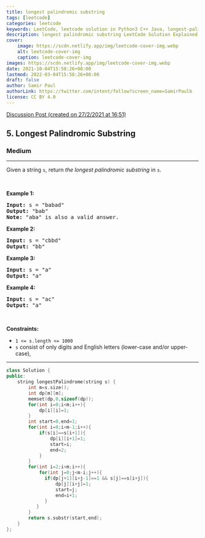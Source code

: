```yaml
---
title: longest palindromic substring
tags: [leetcode]
categories: leetcode
keywords: LeetCode, leetcode solution in Python3 C++ Java, longest-palindromic-substring solution
description: longest palindromic substring LeetCode Solution Explained
cover:
    image: https://scdn.netlify.app/img/leetcode-cover-img.webp
    alt: leetcode-cover-img
    caption: leetcode-cover-img
images: https://scdn.netlify.app/img/leetcode-cover-img.webp
date: 2021-10-04T15:58:26+08:00
lastmod: 2022-03-04T15:58:26+08:00
draft: false
author: Samir Paul
authorLink: https://twitter.com/intent/follow?screen_name=SamirPaulb
license: CC BY 4.0
---
```



[Discussion Post (created on 27/2/2021 at 16:51)](https://leetcode.com/problems/longest-palindromic-substring/discuss/1129550/C%2B%2B-or-2D-DP)  
<h2>5. Longest Palindromic Substring</h2><h3>Medium</h3><hr><div><p>Given a string <code>s</code>, return&nbsp;<em>the longest palindromic substring</em> in <code>s</code>.</p>

<p>&nbsp;</p>
<p><strong>Example 1:</strong></p>

<pre><strong>Input:</strong> s = "babad"
<strong>Output:</strong> "bab"
<strong>Note:</strong> "aba" is also a valid answer.
</pre>

<p><strong>Example 2:</strong></p>

<pre><strong>Input:</strong> s = "cbbd"
<strong>Output:</strong> "bb"
</pre>

<p><strong>Example 3:</strong></p>

<pre><strong>Input:</strong> s = "a"
<strong>Output:</strong> "a"
</pre>

<p><strong>Example 4:</strong></p>

<pre><strong>Input:</strong> s = "ac"
<strong>Output:</strong> "a"
</pre>

<p>&nbsp;</p>
<p><strong>Constraints:</strong></p>

<ul>
	<li><code>1 &lt;= s.length &lt;= 1000</code></li>
	<li><code>s</code> consist of only digits and English letters (lower-case and/or upper-case),</li>
</ul></div>

---




```cpp
class Solution {
public:
    string longestPalindrome(string s) {
        int m=s.size();
        int dp[m][m];
        memset(dp,0,sizeof(dp));
        for(int i=0;i<m;i++){
            dp[i][i]=1;
        }
        int start=0,end=1;
        for(int i=0;i<m-1;i++){
            if(s[i]==s[i+1]){
                dp[i][i+1]=1;
                start=i;
                end=2;
            }
        }
        for(int i=2;i<m;i++){
            for(int j=0;j<m-i;j++){
              if(dp[j+1][i+j-1]==1 && s[j]==s[i+j]){
                  dp[j][i+j]=1;
                  start=j;
                  end=i+1;
              }   
           }
        }
        return s.substr(start,end);
    }
};
```

